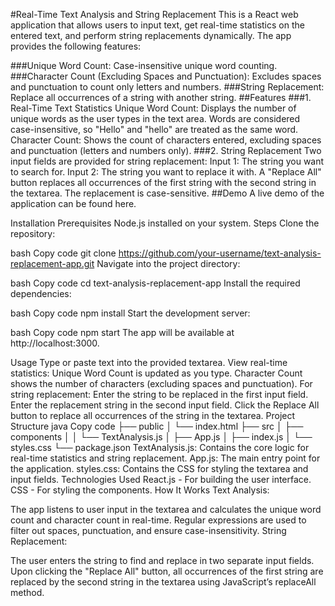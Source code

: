 #Real-Time Text Analysis and String Replacement
This is a React web application that allows users to input text, get real-time statistics on the entered text, and perform string replacements dynamically. The app provides the following features:

###Unique Word Count: Case-insensitive unique word counting.
###Character Count (Excluding Spaces and Punctuation): Excludes spaces and punctuation to count only letters and numbers.
###String Replacement: Replace all occurrences of a string with another string.
##Features
###1. Real-Time Text Statistics
Unique Word Count: Displays the number of unique words as the user types in the text area. Words are considered case-insensitive, so "Hello" and "hello" are treated as the same word.
Character Count: Shows the count of characters entered, excluding spaces and punctuation (letters and numbers only).
###2. String Replacement
Two input fields are provided for string replacement:
Input 1: The string you want to search for.
Input 2: The string you want to replace it with.
A "Replace All" button replaces all occurrences of the first string with the second string in the textarea.
The replacement is case-sensitive.
##Demo
A live demo of the application can be found here.

Installation
Prerequisites
Node.js installed on your system.
Steps
Clone the repository:

bash
Copy code
git clone https://github.com/your-username/text-analysis-replacement-app.git
Navigate into the project directory:

bash
Copy code
cd text-analysis-replacement-app
Install the required dependencies:

bash
Copy code
npm install
Start the development server:

bash
Copy code
npm start
The app will be available at http://localhost:3000.

Usage
Type or paste text into the provided textarea.
View real-time statistics:
Unique Word Count is updated as you type.
Character Count shows the number of characters (excluding spaces and punctuation).
For string replacement:
Enter the string to be replaced in the first input field.
Enter the replacement string in the second input field.
Click the Replace All button to replace all occurrences of the string in the textarea.
Project Structure
java
Copy code
├── public
│   └── index.html
├── src
│   ├── components
│   │   └── TextAnalysis.js
│   ├── App.js
│   ├── index.js
│   └── styles.css
└── package.json
TextAnalysis.js: Contains the core logic for real-time statistics and string replacement.
App.js: The main entry point for the application.
styles.css: Contains the CSS for styling the textarea and input fields.
Technologies Used
React.js - For building the user interface.
CSS - For styling the components.
How It Works
Text Analysis:

The app listens to user input in the textarea and calculates the unique word count and character count in real-time.
Regular expressions are used to filter out spaces, punctuation, and ensure case-insensitivity.
String Replacement:

The user enters the string to find and replace in two separate input fields.
Upon clicking the "Replace All" button, all occurrences of the first string are replaced by the second string in the textarea using JavaScript’s replaceAll method.
